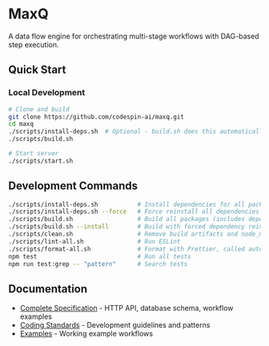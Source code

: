 # MaxQ

A data flow engine for orchestrating multi-stage workflows with DAG-based step execution.

## Quick Start

### Local Development

```bash
# Clone and build
git clone https://github.com/codespin-ai/maxq.git
cd maxq
./scripts/install-deps.sh  # Optional - build.sh does this automatically
./scripts/build.sh

# Start server
./scripts/start.sh
```

## Development Commands

```bash
./scripts/install-deps.sh           # Install dependencies for all packages
./scripts/install-deps.sh --force   # Force reinstall all dependencies
./scripts/build.sh                  # Build all packages (includes dependency installation)
./scripts/build.sh --install        # Build with forced dependency reinstall
./scripts/clean.sh                  # Remove build artifacts and node_modules
./scripts/lint-all.sh               # Run ESLint
./scripts/format-all.sh             # Format with Prettier, called automatically during build
npm test                            # Run all tests
npm run test:grep -- "pattern"      # Search tests
```

## Documentation

- [Complete Specification](docs/specification.md) - HTTP API, database schema, workflow examples
- [Coding Standards](CODING-STANDARDS.md) - Development guidelines and patterns
- [Examples](docs/examples/) - Working example workflows

